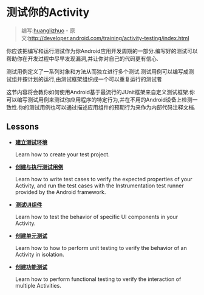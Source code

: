 # 测试你的Activity

> 编写:[huanglizhuo](https://github.com/huanglizhuo) - 原文:<http://developer.android.com/training/activity-testing/index.html>

你应该把编写和运行测试作为你Android应用开发周期的一部分.编写好的测试可以帮助你在开发过程中尽早发现漏洞,并让你对自己的代码更有信心.

测试用例定义了一系列对象和方法从而独立进行多个测试.测试用例可以编写成测试组并按计划的运行,由测试框架组织成一个可以重复运行的测试者

这节内容将会教你如何使用Android基于最流行的JUnit框架来自定义测试框架.你可以编写测试用例来测试你应用程序的特定行为,并在不用的Android设备上检测一致性.你的测试用例也可以通过描述应用组件的预期行为来作为内部代码注释文档.

## Lessons

* [**建立测试环境**](prepare-activity-testing.html)

  Learn how to create your test project.


* [**创建与执行测试用例**](activity-basic-testing.html)

  Learn how to write test cases to verify the expected properties of your Activity, and run the test cases with the Instrumentation test runner provided by the Android framework.


* [**测试UI组件**](activity-ui-testing.html)

  Learn how to test the behavior of specific UI components in your Activity.


* [**创建单元测试**](activity-unit-testing.html)

  Learn how to how to perform unit testing to verify the behavior of an Activity in isolation.


* [**创建功能测试**](activity-function-testing.html)

  Learn how to perform functional testing to verify the interaction of multiple Activities.
